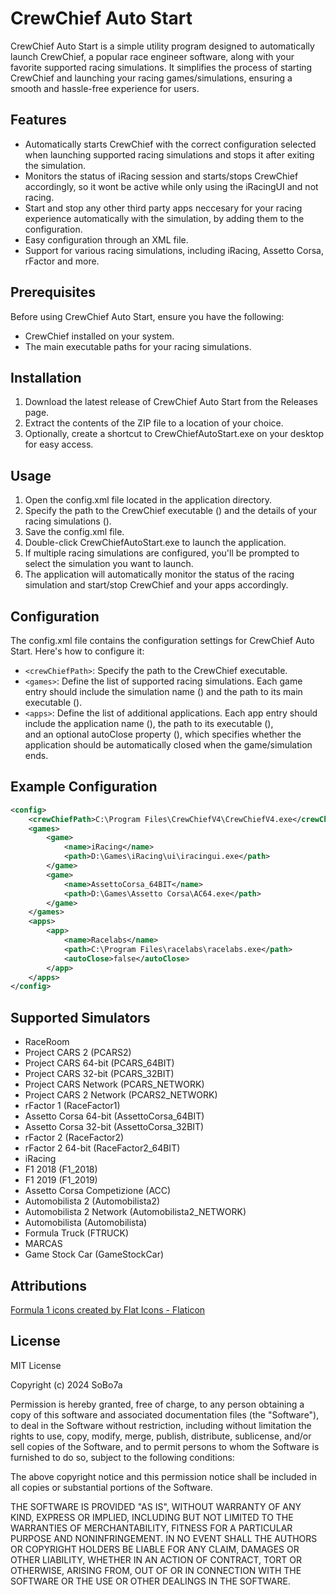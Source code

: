 # CrewChief Auto Start
CrewChief Auto Start is a simple utility program designed to automatically launch CrewChief, a popular race engineer software, along with your favorite supported racing simulations. 
It simplifies the process of starting CrewChief and launching your racing games/simulations, ensuring a smooth and hassle-free experience for users.

## Features
- Automatically starts CrewChief with the correct configuration selected when launching supported racing simulations and stops it after exiting the simulation.
- Monitors the status of iRacing session and starts/stops CrewChief accordingly, so it wont be active while only using the iRacingUI and not racing.
- Start and stop any other third party apps neccesary for your racing experience automatically with the simulation, by adding them to the configuration.
- Easy configuration through an XML file.
- Support for various racing simulations, including iRacing, Assetto Corsa, rFactor and more.

## Prerequisites
Before using CrewChief Auto Start, ensure you have the following:

- CrewChief installed on your system.
- The main executable paths for your racing simulations.

## Installation
1. Download the latest release of CrewChief Auto Start from the Releases page.
2. Extract the contents of the ZIP file to a location of your choice.
3. Optionally, create a shortcut to CrewChiefAutoStart.exe on your desktop for easy access.

## Usage
1. Open the config.xml file located in the application directory.
2. Specify the path to the CrewChief executable (<crewChiefPath>) and the details of your racing simulations (<games>).
3. Save the config.xml file.
4. Double-click CrewChiefAutoStart.exe to launch the application.
5. If multiple racing simulations are configured, you'll be prompted to select the simulation you want to launch.
6. The application will automatically monitor the status of the racing simulation and start/stop CrewChief and your apps accordingly.

## Configuration
The config.xml file contains the configuration settings for CrewChief Auto Start. Here's how to configure it:

- ```<crewChiefPath>```: Specify the path to the CrewChief executable.
- ```<games>```: Define the list of supported racing simulations. Each game entry should include the simulation name (<name>) and the path to its main executable (<path>).
- ```<apps>```: Define the list of additional applications. Each app entry should include the application name (<name>), the path to its executable (<path>), 	
 				and an optional autoClose property (<autoClose>), which specifies whether the application should be automatically closed when the game/simulation ends.

## Example Configuration
```xml
<config>
	<crewChiefPath>C:\Program Files\CrewChiefV4\CrewChiefV4.exe</crewChiefPath>
	<games>
		<game>
			<name>iRacing</name>
			<path>D:\Games\iRacing\ui\iracingui.exe</path>
		</game>
		<game>
			<name>AssettoCorsa_64BIT</name>
			<path>D:\Games\Assetto Corsa\AC64.exe</path>
		</game>
	</games>
	<apps>
        <app>
            <name>Racelabs</name>
            <path>C:\Program Files\racelabs\racelabs.exe</path>
            <autoClose>false</autoClose>
        </app>
    </apps>
</config>
```

## Supported Simulators
- RaceRoom
- Project CARS 2 (PCARS2)
- Project CARS 64-bit (PCARS_64BIT)
- Project CARS 32-bit (PCARS_32BIT)
- Project CARS Network (PCARS_NETWORK)
- Project CARS 2 Network (PCARS2_NETWORK)
- rFactor 1 (RaceFactor1)
- Assetto Corsa 64-bit (AssettoCorsa_64BIT)
- Assetto Corsa 32-bit (AssettoCorsa_32BIT)
- rFactor 2 (RaceFactor2)
- rFactor 2 64-bit (RaceFactor2_64BIT)
- iRacing
- F1 2018 (F1_2018)
- F1 2019 (F1_2019)
- Assetto Corsa Competizione (ACC)
- Automobilista 2 (Automobilista2)
- Automobilista 2 Network (Automobilista2_NETWORK)
- Automobilista (Automobilista)
- Formula Truck (FTRUCK)
- MARCAS
- Game Stock Car (GameStockCar)

## Attributions
[Formula 1 icons created by Flat Icons - Flaticon](https://www.flaticon.com/free-icons/formula-1 )

## License
MIT License

Copyright (c) 2024 SoBo7a

Permission is hereby granted, free of charge, to any person obtaining a copy
of this software and associated documentation files (the "Software"), to deal
in the Software without restriction, including without limitation the rights
to use, copy, modify, merge, publish, distribute, sublicense, and/or sell
copies of the Software, and to permit persons to whom the Software is
furnished to do so, subject to the following conditions:

The above copyright notice and this permission notice shall be included in all
copies or substantial portions of the Software.

THE SOFTWARE IS PROVIDED "AS IS", WITHOUT WARRANTY OF ANY KIND, EXPRESS OR
IMPLIED, INCLUDING BUT NOT LIMITED TO THE WARRANTIES OF MERCHANTABILITY,
FITNESS FOR A PARTICULAR PURPOSE AND NONINFRINGEMENT. IN NO EVENT SHALL THE
AUTHORS OR COPYRIGHT HOLDERS BE LIABLE FOR ANY CLAIM, DAMAGES OR OTHER
LIABILITY, WHETHER IN AN ACTION OF CONTRACT, TORT OR OTHERWISE, ARISING FROM,
OUT OF OR IN CONNECTION WITH THE SOFTWARE OR THE USE OR OTHER DEALINGS IN THE
SOFTWARE.